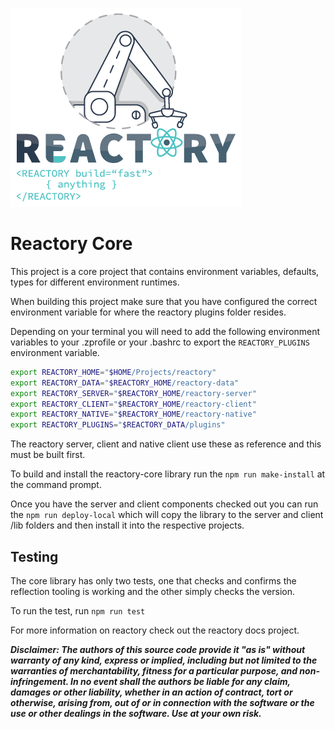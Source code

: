 ![Build Anything Fast](/branding/reactory-logo.png)
# Reactory Core

This project is a core project that contains environment variables, defaults, types for different environment runtimes.

When building this project make sure that you have configured the correct environment variable for where the reactory plugins folder resides.

Depending on your terminal you will need to add the following environment variables to your .zprofile or your .bashrc to export the `REACTORY_PLUGINS` environment variable. 

```bash
export REACTORY_HOME="$HOME/Projects/reactory"
export REACTORY_DATA="$REACTORY_HOME/reactory-data"
export REACTORY_SERVER="$REACTORY_HOME/reactory-server"
export REACTORY_CLIENT="$REACTORY_HOME/reactory-client"
export REACTORY_NATIVE="$REACTORY_HOME/reactory-native"
export REACTORY_PLUGINS="$REACTORY_DATA/plugins"
```
The reactory server, client and native client use these as reference and this must be built first.

To build and install the reactory-core library run the `npm run make-install` at the command prompt.

Once you have the server and client components checked out you can run the `npm run deploy-local` which will copy the library to the server and client /lib folders and then install it into the respective projects.

## Testing

The core library has only two tests, one that checks and confirms the reflection tooling is working and the other simply checks the version.

To run the test, run `npm run test`

For more information on reactory check out the reactory docs project.


***Disclaimer: The authors of this source code provide it "as is" without warranty of any kind, express or implied, including but not limited to the warranties of merchantability, fitness for a particular purpose, and non-infringement. In no event shall the authors be liable for any claim, damages or other liability, whether in an action of contract, tort or otherwise, arising from, out of or in connection with the software or the use or other dealings in the software. Use at your own risk.***